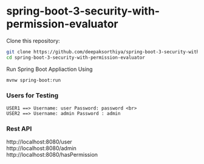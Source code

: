# spring-boot-3-security-with-permission-evaluator

Clone this repository:

```bash
git clone https://github.com/deepaksorthiya/spring-boot-3-security-with-permission-evaluator.git
cd spring-boot-3-security-with-permission-evaluator
```

Run Spring Boot Appliaction Using
```bash
mvnw spring-boot:run
   ```  
### Users for Testing
```
USER1 ==> Username: user Password: password <br>
USER2 ==> Username: admin Password : admin
```

### Rest API
http://localhost:8080/user <br>
http://localhost:8080/admin <br>
http://localhost:8080/hasPermission
